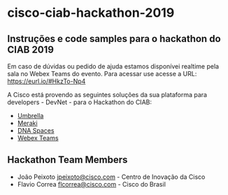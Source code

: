 # cisco-ciab-hackathon-2019

## Instruções e code samples para o hackathon do CIAB 2019

Em caso de dúvidas ou pedido de ajuda estamos disponívei realtime pela sala no Webex Teams do evento. Para acessar use acesse a URL: https://eurl.io/#HkzTo-Np4

A Cisco está provendo as seguintes soluções da sua plataforma para developers - DevNet - para o Hackathon do CIAB:

* [Umbrella](http://cisco.com/go/webexteams)
* [Meraki](http://cisco.com/go/webexteams)
* [DNA Spaces](http://cisco.com/go/webexteams)
* [Webex Teams](http://cisco.com/go/webexteams)

## Hackathon Team Members

* João Peixoto <jpeixoto@cisco.com> - Centro de Inovação da Cisco
* Flavio Correa <flcorrea@cisco.com> - Cisco do Brasil
